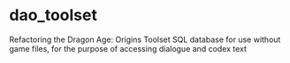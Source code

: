 # dao_toolset
Refactoring the Dragon Age: Origins Toolset SQL database for use without game files, for the purpose of accessing dialogue and codex text
